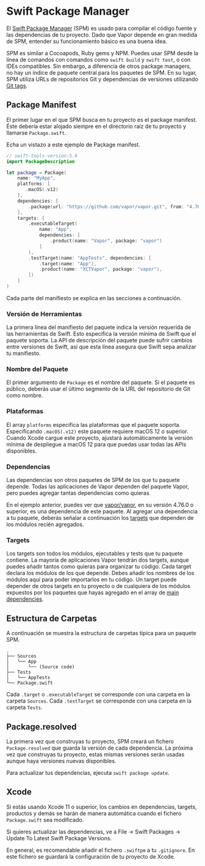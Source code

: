 # Swift Package Manager

El [Swift Package Manager](https://swift.org/package-manager/) (SPM) es usado para compilar el código fuente y las dependencias de tu proyecto. Dado que Vapor depende en gran medida de SPM, entender su funcionamiento básico es una buena idea.

SPM es similar a Cocoapods, Ruby gems y NPM. Puedes usar SPM desde la línea de comandos con comandos como `swift build` y `swift test`, o con IDEs compatibles. Sin embargo, a diferencia de otros package managers, no hay un índice de paquete central para los paquetes de SPM. En su lugar, SPM utiliza URLs de repositorios Git y dependencias de versiones utilizando [Git tags](https://git-scm.com/book/en/v2/Git-Basics-Tagging). 

## Package Manifest

El primer lugar en el que SPM busca en tu proyecto es el package manifest. Éste debería estar alojado siempre en el directorio raíz de tu proyecto y llamarse `Package.swift`.

Echa un vistazo a este ejemplo de Package manifest.

```swift
// swift-tools-version:5.8
import PackageDescription

let package = Package(
    name: "MyApp",
    platforms: [
       .macOS(.v12)
    ],
    dependencies: [
        .package(url: "https://github.com/vapor/vapor.git", from: "4.76.0"),
    ],
    targets: [
        .executableTarget(
            name: "App",
            dependencies: [
                .product(name: "Vapor", package: "vapor")
            ]
        ),
        .testTarget(name: "AppTests", dependencies: [
            .target(name: "App"),
            .product(name: "XCTVapor", package: "vapor"),
        ])
    ]
)
```

Cada parte del manifiesto se explica en las secciones a continuación.

### Versión de Herramientas

La primera línea del manifiesto del paquete indica la versión requerida de las herramientas de Swift. Esto especifica la versión mínima de Swift que el paquete soporta. La API de descripción del paquete puede sufrir cambios entre versiones de Swift, así que esta línea asegura que Swift sepa analizar tu manifiesto. 

### Nombre del Paquete

El primer argumento de `Package` es el nombre del paquete. Si el paquete es público, deberás usar el último segmento de la URL del repositorio de Git como nombre.

### Plataformas

El array `platforms` especifica las plataformas que el paquete soporta. Especificando `.macOS(.v12)` este paquete requiere macOS 12 o superior. Cuando Xcode cargue este proyecto, ajustará automáticamente la versión mínima de despliegue a macOS 12 para que puedas usar todas las APIs disponibles.

### Dependencias

Las dependencias son otros paquetes de SPM de los que tu paquete depende. Todas las aplicaciones de Vapor dependen del paquete Vapor, pero puedes agregar tantas dependencias como quieras.

En el ejemplo anterior, puedes ver que [vapor/vapor](https://github.com/vapor/vapor), en su versión 4.76.0 o superior, es una dependencia de este paquete. Al agregar una dependencia a tu paquete, deberás señalar a continuación los [targets](#targets) que dependen
de los módulos recién agregados.

### Targets

Los targets son todos los módulos, ejecutables y tests que tu paquete contiene. La mayoría de aplicaciones Vapor tendrán dos targets, aunque puedes añadir tantos como quieras para organizar tu código. Cada target declara los módulos de los que depende. Debes añadir los nombres de los módulos aquí para poder importarlos en tu código. Un target puede depender de otros targets en tu proyecto o de cualquiera de los módulos expuestos por los paquetes que hayas agregado en
el array de [main dependencies](#dependencies).

## Estructura de Carpetas

A continuación se muestra la estructura de carpetas típica para un paquete SPM.

```
.
├── Sources
│   └── App
│       └── (Source code)
├── Tests
│   └── AppTests
└── Package.swift
```

Cada `.target` o `.executableTarget` se corresponde con una carpeta en la carpeta `Sources`. 
Cada `.testTarget` se corresponde con una carpeta en la carpeta `Tests`.

## Package.resolved

La primera vez que construyas tu proyecto, SPM creará un fichero `Package.resolved` que guarda la versión de cada dependencia. La próxima vez que construyas tu proyecto, estas mismas versiones serán usadas aunque haya versiones nuevas disponibles. 

Para actualizar tus dependencias, ejecuta `swift package update`.

## Xcode

Si estás usando Xcode 11 o superior, los cambios en dependencias, targets, productos y demás se harán de manera automática cuando el fichero `Package.swift` sea modificado. 

Si quieres actualizar las dependencias, ve a File &rarr; Swift Packages &rarr; Update To Latest Swift Package Versions.

En general, es recomendable añadir el fichero `.swiftpm` a tu `.gitignore`. En este fichero se guardará la configuración de tu proyecto de Xcode.
